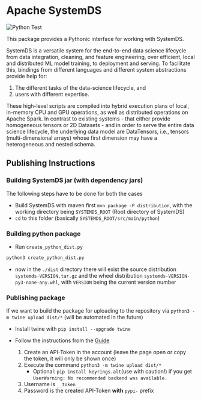 <!--
{% comment %}
Licensed to the Apache Software Foundation (ASF) under one or more
contributor license agreements.  See the NOTICE file distributed with
this work for additional information regarding copyright ownership.
The ASF licenses this file to you under the Apache License, Version 2.0
(the "License"); you may not use this file except in compliance with
the License.  You may obtain a copy of the License at

   http://www.apache.org/licenses/LICENSE-2.0

Unless required by applicable law or agreed to in writing, software
distributed under the License is distributed on an "AS IS" BASIS,
WITHOUT WARRANTIES OR CONDITIONS OF ANY KIND, either express or implied.
See the License for the specific language governing permissions and
limitations under the License.
{% end comment %}
-->

# Apache SystemDS

![Python Test](https://github.com/apache/systemds/workflows/Python%20Test/badge.svg)

This package provides a Pythonic interface for working with SystemDS.

SystemDS is a versatile system for the end-to-end data science lifecycle from data integration,
cleaning, and feature engineering, over efficient, local and distributed ML model training,
to deployment and serving.
To facilitate this, bindings from different languages and different system abstractions provide help for:

1. The different tasks of the data-science lifecycle, and
2. users with different expertise.

These high-level scripts are compiled into hybrid execution plans of local, in-memory CPU and GPU operations,
as well as distributed operations on Apache Spark. In contrast to existing systems - that either
provide homogeneous tensors or 2D Datasets - and in order to serve the entire
data science lifecycle, the underlying data model are DataTensors, i.e.,
tensors (multi-dimensional arrays) whose first dimension may have a heterogeneous and nested schema.

## Publishing Instructions

### Building SystemDS jar (with dependency jars)

The following steps have to be done for both the cases

- Build SystemDS with maven first `mvn package -P distribution`, with the working
  directory being `SYSTEMDS_ROOT` (Root directory of SystemDS)
- `cd` to this folder (basically `SYSTEMDS_ROOT/src/main/python`)

### Building python package

- Run `create_python_dist.py`

```bash
python3 create_python_dist.py
```

- now in the `./dist` directory there will exist the source distribution `systemds-VERSION.tar.gz`
  and the wheel distribution `systemds-VERSION-py3-none-any.whl`, with `VERSION` being the current version number

### Publishing package

If we want to build the package for uploading to the repository via `python3 -m twine upload dist/*`
  (will be automated in the future)

- Install twine with `pip install --upgrade twine`

- Follow the instructions from the [Guide](https://packaging.python.org/tutorials/packaging-projects/)
    1. Create an API-Token in the account (leave the page open or copy the token, it will only be shown once)
    2. Execute the command `python3 -m twine upload dist/*`
        - Optional: `pip install keyrings.alt`(use with caution!) if you get `UserWarning: No recommended backend was available.`
    3. Username is `__token__`
    4. Password is the created API-Token **with** `pypi-` prefix
